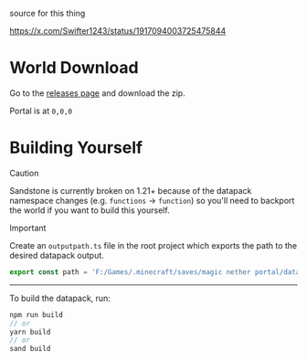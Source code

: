 source for this thing

https://x.com/Swifter1243/status/1917094003725475844

# World Download

Go to the [releases page](https://github.com/Swifter1243/magic-nether-portal/releases/latest) and download the zip.

Portal is at `0,0,0`

# Building Yourself

> [!CAUTION]  
> Sandstone is currently broken on 1.21+ because of the datapack namespace changes (e.g. `functions` -> `function`) so you'll need to backport the world if you want to build this yourself.

> [!IMPORTANT]  
> Create an `outputpath.ts` file in the root project which exports the path to the desired datapack output.
```ts
export const path = 'F:/Games/.minecraft/saves/magic nether portal/datapacks'
```

***

To build the datapack, run:
```ts
npm run build
// or
yarn build
// or
sand build
```
